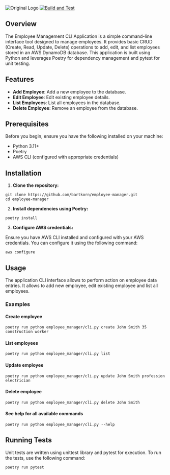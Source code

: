 ![Original Logo](https://github.com/bartkorn/employee-manager/assets/9967734/a6a69dc1-37bb-42cb-bcec-487bd5ad6fbf)
[![Build and Test](https://github.com/bartkorn/employee-manager/actions/workflows/python-app.yml/badge.svg)](https://github.com/bartkorn/employee-manager/actions/workflows/python-app.yml)
## Overview

The Employee Management CLI Application is a simple command-line interface tool designed to manage employees. It provides basic CRUD (Create, Read, Update, Delete) operations to add, edit, and list employees stored in an AWS DynamoDB database. This application is built using Python and leverages Poetry for dependency management and pytest for unit testing.

## Features


* **Add Employee**: Add a new employee to the database.
* **Edit Employee**: Edit existing employee details.
* **List Employees**: List all employees in the database.
* **Delete Employee**: Remove an employee from the database.

## Prerequisites

Before you begin, ensure you have the following installed on your machine:

* Python 3.11+
* Poetry
* AWS CLI (configured with appropriate credentials)

## Installation

1. **Clone the repository:**

````
git clone https://github.com/bartkorn/employee-manager.git
cd employee-manager
````
2. **Install dependencies using Poetry:**

````
poetry install
````

3. **Configure AWS credentials:**

Ensure you have AWS CLI installed and configured with your AWS credentials. You can configure it using the following command:
````
aws configure
````

## Usage

The application CLI interface allows to perform action on employee data entries. It allows to add new employee, edit existing employee and list all employees.

### Examples
#### Create employee
````
poetry run python employee_manager/cli.py create John Smith 35 construction worker 
````
#### List employees
````
poetry run python employee_manager/cli.py list 
````
#### Update employee
````
poetry run python employee_manager/cli.py update John Smith profession electrician 
````
#### Delete employee
````
poetry run python employee_manager/cli.py delete John Smith
````
#### See help for all available commands 
````
poetry run python employee_manager/cli.py --help 
````

## Running Tests
Unit tests are written using unittest library and pytest for execution. To run the tests, use the following command:

````
poetry run pytest
````
